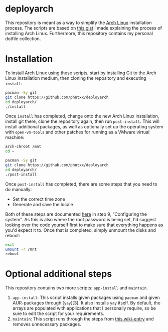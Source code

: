 # deployarch

This repository is meant as a way to simplify the [Arch Linux][arch] installation process.
The scripts are based on [this gist][gist] I made explaining the process of installing Arch Linux.
Furthermore, this repository contains my personal dotfile collection.

# Installation

To install Arch Linux using these scripts, start by installing Git to the Arch Linux
installation medium, then cloning the repository and executing `install`:

```sh
pacman -Sy git
git clone https://github.com/phntxx/deployarch
cd deployarch/
./install
```

Once `install` has completed, change onto the new Arch Linux installation, install git
there, clone the repository again, then run `post-install`. This will install additional
packages, as well as optionally set up the operating system with `open-vm-tools` and
other patches for running as a VMware virtual machine:

```sh
arch-chroot /mnt
cd ~

pacman -Sy git
git clone https://github.com/phntxx/deployarch
cd deployarch/
./post-install
```

Once `post-install` has completed, there are some steps that you need to do manually:

- Set the correct time zone
- Generate and save the locale

Both of these steps are documented [here][gist] in step 9, "Configuring the system".
As this is also where the root password is being set, I'd suggest looking over the
code yourself first to make sure that everything happens as you'd expect it to.
Once that is completed, simply unmount the disks and reboot:

```sh
exit
umount -r /mnt
reboot
```

# Optional additional steps

This repository contains two more scripts: `app-install` and `maintain`.

1. `app-install`: This script installs given packages using `pacman` and given AUR-packages
   through [`yay`][3]. It also installs `yay` itself. By default, the arrays are populated with
   applications that I personally require, so be sure to edit the script for your requirements.
2. `maintain`: This script runs through the steps from [this wiki-entry][maintain] and removes
   unnecessary packages.

[arch]: https://archlinux.org
[gist]: https://gist.github.com/phntxx/6dab61114d1bdc3397711f6675231964
[yay]: https://github.com/Jguer/yay
[maintain]: https://wiki.archlinux.org/title/System_maintenance
